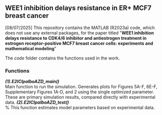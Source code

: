 ## WEE1 inhibition delays resistance in ER+ MCF7 breast cancer
[08/07/2025] This repository contains the MATLAB (R2023a) code, which does not use any external packages, for the paper titled
"**WEE1 inhibition delays resistance to CDK4/6 inhibitor and antiestrogen treatment in estrogen receptor-positive MCF7 breast cancer cells: experiments and mathematical modeling**"

The _code_ folder contains the functions used in the work. 
### Functions
***(1).E2ICIpalboAZD_main()***\
Main function to run the simulation. Generates plots for Figures 5A-F, 6E-F, Supplementary Figures 1A-D, and 2 using the single optimized parameter. These are primary simulation results, compared directly with experimental data.
***(2).E2ICIpalboAZD_test()***\
% This function estimates model parameters based on experimental data.


